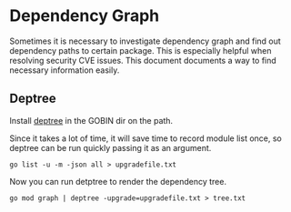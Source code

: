 # Dependency Graph

Sometimes it is necessary to investigate dependency graph and find out dependency paths to certain package.
This is especially helpful when resolving security CVE issues. This document documents a way to find necessary
information easily.

## Deptree

Install [deptree](https://github.com/vc60er/deptree) in the GOBIN dir on the path.

Since it takes a lot of time, it will save time to record module list once, so deptree can be run quickly
passing it as an argument.

```shell
go list -u -m -json all > upgradefile.txt
```

Now you can run detptree to render the dependency tree.

```shell
go mod graph | deptree -upgrade=upgradefile.txt > tree.txt
```

